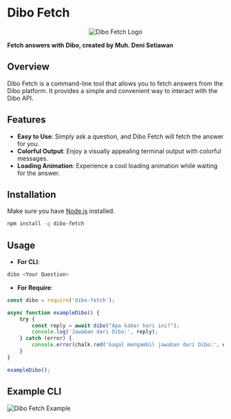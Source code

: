 # Dibo Fetch

<p align="center">
  <img src="https://media.discordapp.net/attachments/1184740016883236894/1195249276478046208/WhatsApp_Image_2023-10-05_at_16.28.41.jpg?ex=65b34da2&is=65a0d8a2&hm=8c9a8bdb4b4ad4c9139a294a621121d7c92821c45b07d85b84d6c6c52e9ca5a8&=&format=webp&width=300&height=300" alt="Dibo Fetch Logo">
</p>

**Fetch answers with Dibo, created by Muh. Deni Setiawan**

## Overview

Dibo Fetch is a command-line tool that allows you to fetch answers from the Dibo platform. It provides a simple and convenient way to interact with the Dibo API.

## Features

- **Easy to Use**: Simply ask a question, and Dibo Fetch will fetch the answer for you.
- **Colorful Output**: Enjoy a visually appealing terminal output with colorful messages.
- **Loading Animation**: Experience a cool loading animation while waiting for the answer.

## Installation

Make sure you have [Node.js](https://nodejs.org/) installed.

```bash
npm install -g dibo-fetch 
```

## Usage
- **For CLI**:
```bash
dibo <Your Question>
```

- **For Require**:
```javascript
const dibo = require('dibo-fetch');

async function exampleDibo() {
    try {
        const reply = await dibo("Apa kabar hari ini?");
        console.log('Jawaban dari Dibo:', reply);
    } catch (error) {
        console.error(chalk.red('Gagal mengambil jawaban dari Dibo:', error.message));
    }
}

exampleDibo();
```
## Example CLI

<img alt="Dibo Fetch Example" src="https://media.discordapp.net/attachments/1184740016883236894/1195257999317540925/tutorial_dibo.gif?ex=65b355c1&amp;is=65a0e0c1&amp;hm=64314aa392173fd0d672da199323487abddac3e7f01d1c44c319cb3fea1dc59a&amp;=&amp;width=1155&amp;height=571">
